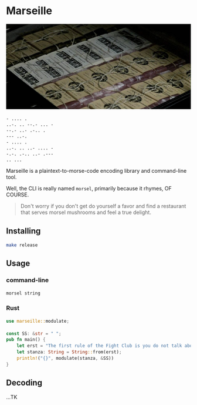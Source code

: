 # Marseille

![image](./die-erstes-regeln-ist.jpeg)

```
- .... .
..-. .. --.- ... -
--.- ..- .-.. .
--- ..-.
- .... .
..-. .. ..- .... -
-.-. .-.. ..- .---
.. ...
```

Marseille is a plaintext-to-morse-code encoding library and command-line
tool.

Well, the CLI is really named `morsel`, primarily because it rhymes, OF COURSE.

> Don't worry if you don't get do yourself a favor and find a restaurant
> that serves morsel mushrooms and feel a true delight.


## Installing

```bash
make release
```

## Usage

### command-line

```bash
morsel string
```


### Rust

```rust
use marseille::modulate;

const SS: &str = " ";
pub fn main() {
    let erst = "The first rule of the Fight Club is you do not talk about it";
    let stanza: String = String::from(erst);
    println!("{}", modulate(stanza, &SS))
}
```


## Decoding

...TK

